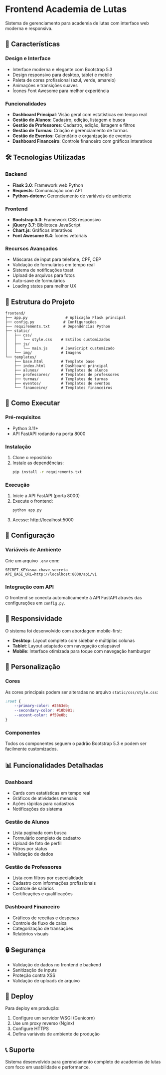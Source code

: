 # Frontend Academia de Lutas

Sistema de gerenciamento para academia de lutas com interface web moderna e responsiva.

## 🚀 Características

### Design e Interface
- Interface moderna e elegante com Bootstrap 5.3
- Design responsivo para desktop, tablet e mobile
- Paleta de cores profissional (azul, verde, amarelo)
- Animações e transições suaves
- Ícones Font Awesome para melhor experiência

### Funcionalidades
- **Dashboard Principal**: Visão geral com estatísticas em tempo real
- **Gestão de Alunos**: Cadastro, edição, listagem e busca
- **Gestão de Professores**: Cadastro, edição, listagem e filtros
- **Gestão de Turmas**: Criação e gerenciamento de turmas
- **Gestão de Eventos**: Calendário e organização de eventos
- **Dashboard Financeiro**: Controle financeiro com gráficos interativos

## 🛠️ Tecnologias Utilizadas

### Backend
- **Flask 3.0**: Framework web Python
- **Requests**: Comunicação com API
- **Python-dotenv**: Gerenciamento de variáveis de ambiente

### Frontend
- **Bootstrap 5.3**: Framework CSS responsivo
- **jQuery 3.7**: Biblioteca JavaScript
- **Chart.js**: Gráficos interativos
- **Font Awesome 6.4**: Ícones vetoriais

### Recursos Avançados
- Máscaras de input para telefone, CPF, CEP
- Validação de formulários em tempo real
- Sistema de notificações toast
- Upload de arquivos para fotos
- Auto-save de formulários
- Loading states para melhor UX

## 📁 Estrutura do Projeto

```
frontend/
├── app.py                 # Aplicação Flask principal
├── config.py             # Configurações
├── requirements.txt      # Dependências Python
├── static/
│   ├── css/
│   │   └── style.css    # Estilos customizados
│   ├── js/
│   │   └── main.js      # JavaScript customizado
│   └── img/             # Imagens
└── templates/
    ├── base.html        # Template base
    ├── index.html       # Dashboard principal
    ├── alunos/          # Templates de alunos
    ├── professores/     # Templates de professores
    ├── turmas/          # Templates de turmas
    ├── eventos/         # Templates de eventos
    └── financeiro/      # Templates financeiros
```

## 🚀 Como Executar

### Pré-requisitos
- Python 3.11+
- API FastAPI rodando na porta 8000

### Instalação
1. Clone o repositório
2. Instale as dependências:
   ```bash
   pip install -r requirements.txt
   ```

### Execução
1. Inicie a API FastAPI (porta 8000)
2. Execute o frontend:
   ```bash
   python app.py
   ```
3. Acesse: http://localhost:5000

## 🔧 Configuração

### Variáveis de Ambiente
Crie um arquivo `.env` com:
```
SECRET_KEY=sua-chave-secreta
API_BASE_URL=http://localhost:8000/api/v1
```

### Integração com API
O frontend se conecta automaticamente à API FastAPI através das configurações em `config.py`.

## 📱 Responsividade

O sistema foi desenvolvido com abordagem mobile-first:
- **Desktop**: Layout completo com sidebar e múltiplas colunas
- **Tablet**: Layout adaptado com navegação colapsável
- **Mobile**: Interface otimizada para toque com navegação hamburger

## 🎨 Personalização

### Cores
As cores principais podem ser alteradas no arquivo `static/css/style.css`:
```css
:root {
    --primary-color: #2563eb;
    --secondary-color: #10b981;
    --accent-color: #f59e0b;
}
```

### Componentes
Todos os componentes seguem o padrão Bootstrap 5.3 e podem ser facilmente customizados.

## 📊 Funcionalidades Detalhadas

### Dashboard
- Cards com estatísticas em tempo real
- Gráficos de atividades mensais
- Ações rápidas para cadastros
- Notificações do sistema

### Gestão de Alunos
- Lista paginada com busca
- Formulário completo de cadastro
- Upload de foto de perfil
- Filtros por status
- Validação de dados

### Gestão de Professores
- Lista com filtros por especialidade
- Cadastro com informações profissionais
- Controle de salários
- Certificações e qualificações

### Dashboard Financeiro
- Gráficos de receitas e despesas
- Controle de fluxo de caixa
- Categorização de transações
- Relatórios visuais

## 🔒 Segurança

- Validação de dados no frontend e backend
- Sanitização de inputs
- Proteção contra XSS
- Validação de uploads de arquivo

## 🚀 Deploy

Para deploy em produção:
1. Configure um servidor WSGI (Gunicorn)
2. Use um proxy reverso (Nginx)
3. Configure HTTPS
4. Defina variáveis de ambiente de produção

## 📞 Suporte

Sistema desenvolvido para gerenciamento completo de academias de lutas com foco em usabilidade e performance.

